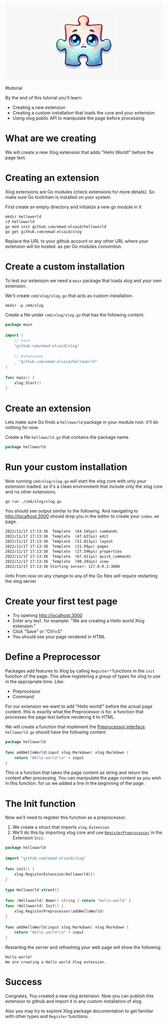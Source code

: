 ![](/docs/public/puzzle.png)

#tutorial

By the end of this tutorial you'll learn:

* Creating a new extension
* Creating a custom installation that loads the core and your extension
* Using xlog public API to manipulate the page before processing

# What are we creating

We will create a new Xlog extension that adds "Hello World!" before the page text.

# Creating an extension

Xlog extensions are Go modules (check extensions for more details). So make sure Go toolchain is installed on your system.

First create an empty directory and initialize a new go module in it

```shell
mkdir helloworld
cd helloworld
go mod init github.com/emad-elsaid/helloworld
go get github.com/emad-elsaid/xlog
```

Replace the URL to your github account or any other URL where your extension will be hosted. as per Go modules convention.

# Create a custom installation

To test our extension we need a `main` package that loads xlog and your own extension.

We'll create `cmd/xlog/xlog.go` that acts as custom installation.

```shell
mkdir -p cmd/xlog
```

Create a file under `cmd/xlog/xlog.go` that has the following content.

```go
package main

import (
	// Core
	"github.com/emad-elsaid/xlog"

	// Extensions
	_ "github.com/emad-elsaid/helloworld"
)

func main() {
	xlog.Start()
}
```

# Create an extension

Lets make sure Go finds a `helloworld` package in your module root. it'll do nothing for now.

Create a file `helloworld.go` that contains the package name.

```go
package helloworld
```

# Run your custom installation

Now running `cmd/xlog/xlog.go` will start the xlog core with only your extension loaded. so it's a clean environment that include only the xlog core and no other extensions.

```shell
go run ./cmd/xlog/xlog.go
```

You should see output similar to the following. And navigating to [http://localhost:3000](http://localhost:3000) should drop you in the editor to create your `index.md` page.

```
2022/11/17 17:13:38  Template  (64.165µs) commands
2022/11/17 17:13:38  Template  (47.627µs) edit
2022/11/17 17:13:38  Template  (53.813µs) layout
2022/11/17 17:13:38  Template  (21.99µs) pages
2022/11/17 17:13:38  Template  (27.596µs) properties
2022/11/17 17:13:38  Template  (67.411µs) quick_commands
2022/11/17 17:13:38  Template  (80.292µs) view
2022/11/17 17:13:38 Starting server: 127.0.0.1:3000
```

/info From now on any change to any of the Go files will require restarting the xlog server


# Create your first test page

* Try opening  [http://localhost:3000](http://localhost:3000)
* Enter any text. for example: "We are creating a Hello world Xlog extension."
* Click "Save" or "Ctrl+S"
* You should see your page rendered in HTML

# Define a Preprocessor

Packages add features to Xlog by calling `Register*` functions in the `init` function of the page. This allow registering a group of types for xlog to use in the appropriate time. Like:

* Preprocessor
* Command

For our extension we want to add "Hello world!" before the actual page content. this is exactly what the Preprocessor is for. a function that processes the page text before rendering it to HTML.

We will create a function that implement the [Preprocessor interface](https://pkg.go.dev/github.com/emad-elsaid/xlog#Preprocessor). `helloworld.go` should have the following content.

```go
package helloworld

func addHelloWorld(input xlog.Markdown) xlog.Markdown {
	return "Hello world!\n" + input
}
```

This is a function that takes the page content as string and return the content after processing. You can manipulate the page content as you wish in this function. for us we added a line in the beginning of the page.

# The Init function

Now we'll need to register this function as a preprocessor.
1. We create a struct that imports `xlog.Extension`
1. We'll do this by importing xlog core and use [`RegisterPreprocessor`](https://pkg.go.dev/github.com/emad-elsaid/xlog#RegisterPreprocessor) in the Extension `Init`.

```go
package helloworld

import "github.com/emad-elsaid/xlog"

func init() {
    xlog.RegisterExtension(Helloworld{})
}

type Helloworld struct{}

func (Helloworld) Name() string { return "hello-world" }
func (Helloworld) Init() {
	xlog.RegisterPreprocessor(addHelloWorld)
}

func addHelloWorld(input xlog.Markdown) xlog.Markdown {
	return "Hello world!\n" + input
}
```

Restarting the server and refreshing your web page will show the following:

```
Hello world!
We are creating a Hello world Xlog extension.
```

# Success

Congrates, You created a new xlog extension. Now you can publish this extension to github and import it in any custom installation of xlog.

Also you may try to explore Xlog package documentation to get familiar with other types and `Register` functions.
